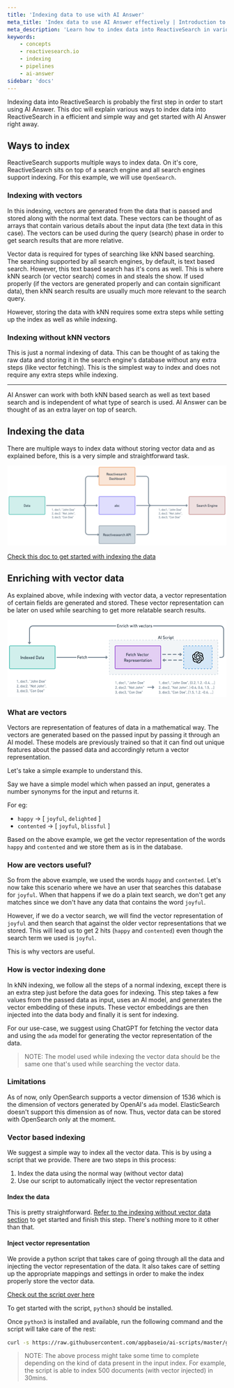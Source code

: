 ```yaml
---
title: 'Indexing data to use with AI Answer'
meta_title: 'Index data to use AI Answer effectively | Introduction to ReactiveSearch'
meta_description: 'Learn how to index data into ReactiveSearch in various ways and use it with AI Answer'
keywords:
    - concepts
    - reactivesearch.io
    - indexing
    - pipelines
    - ai-answer
sidebar: 'docs'
---
```


Indexing data into ReactiveSearch is probably the first step in order to start using AI Answer. This doc will explain various ways to index data into ReactiveSearch in a efficient and simple way and get started with AI Answer right away.

## Ways to index

ReactiveSearch supports multiple ways to index data. On it's core, ReactiveSearch sits on top of a search engine and all search engines support indexing. For this example, we will use `OpenSearch`.

### Indexing with vectors

In this indexing, vectors are generated from the data that is passed and stored along with the normal text data. These vectors can be thought of as arrays that contain various details about the input data (the text data in this case). The vectors can be used during the query (search) phase in order to get search results that are more relative.

Vector data is required for types of searching like kNN based searching. The searching supported by all search engines, by default, is text based search. However, this text based search has it's cons as well. This is where kNN search (or vector search) comes in and steals the show. If used properly (if the vectors are generated properly and can contain significant data), then kNN search results are usually much more relevant to the search query.

However, storing the data with kNN requires some extra steps while setting up the index as well as while indexing.

### Indexing without kNN vectors

This is just a normal indexing of data. This can be thought of as taking the raw data and storing it in the search engine's database without any extra steps (like vector fetching). This is the simplest way to index and does not require any extra steps while indexing.

---

AI Answer can work with both kNN based search as well as text based search and is independent of what type of search is used. AI Answer can be thought of as an extra layer on top of search.


## Indexing the data

There are multiple ways to index data without storing vector data and as explained before, this is a very simple and straightforward task.

![Indexing Without Vector Data](../../../../content/images/concepts/normal_indexing.png "Indexing Without Vector Data Vizualized")

[Check this doc to get started with indexing the data](https://docs.reactivesearch.io/docs/data/import/)

## Enriching with vector data

As explained above, while indexing with vector data, a vector representation of certain fields are generated and stored. These vector representation can be later on used while searching to get more relatable search results.

![Indexing With Vector Data](../../../../content/images/concepts/vector_indexing.png "Indexing With Vector Data Vizualized")

### What are vectors

Vectors are representation of features of data in a mathematical way. The vectors are generated based on the passed input by passing it through an AI model. These models are previously trained so that it can find out unique features about the passed data and accordingly return a vector representation.

Let's take a simple example to understand this.

Say we have a simple model which when passed an input, generates a number synonyms for the input and returns it.

For eg:

- `happy` -> [ `joyful`, `delighted` ]
- `contented` -> [ `joyful`, `blissful` ]

Based on the above example, we get the vector representation of the words `happy` and `contented` and we store them as is in the database.

### How are vectors useful?

So from the above example, we used the words `happy` and `contented`. Let's now take this scenario where we have an user that searches this database for `joyful`. When that happens if we do a plain text search, we don't get any matches since we don't have any data that contains the word `joyful`.

However, if we do a vector search, we will find the vector representation of `joyful` and then search that against the older vector representations that we stored. This will lead us to get 2 hits (`happy` and `contented`) even though the search term we used is `joyful`.

This is why vectors are useful.

### How is vector indexing done

In kNN indexing, we follow all the steps of a normal indexing, except there is an extra step just before the data goes for indexing. This step takes a few values from the passed data as input, uses an AI model, and generates the vector embedding of these inputs. These vector embeddings are then injected into the data body and finally it is sent for indexing.

For our use-case, we suggest using ChatGPT for fetching the vector data and using the `ada` model for generating the vector representation of the data.

> NOTE: The model used while indexing the vector data should be the same one that's used while searching the vector data.

### Limitations

As of now, only OpenSearch supports a vector dimension of 1536 which is the dimension of vectors generated by OpenAI's `ada` model. ElasticSearch doesn't support this dimension as of now. Thus, vector data can be stored with OpenSearch only at the moment.

### Vector based indexing

We suggest a simple way to index all the vector data. This is by using a script that we provide. There are two steps in this process:

1. Index the data using the normal way (without vector data)
2. Use our script to automatically inject the vector representation

#### Index the data

This is pretty straightforward. [Refer to the indexing without vector data section](#indexing-without-vector-data) to get started and finish this step. There's nothing more to it other than that.

#### Inject vector representation

We provide a python script that takes care of going through all the data and injecting the vector representation of the data. It also takes care of setting up the appropriate mappings and settings in order to make the index properly store the vector data.

[Check out the script over here](https://github.com/appbaseio/ai-scripts/tree/master/knn_reindex)

To get started with the script, `python3` should be installed.

Once `python3` is installed and available, run the following command and the script will take care of the rest:

```sh
curl -s https://raw.githubusercontent.com/appbaseio/ai-scripts/master/get-ai-script.py --output get-ai.py && python3 get-ai.py knn
```

> NOTE: The above process might take some time to complete depending on the kind of data present in the input index. For example, the script is able to index 500 documents (with vector injected) in 30mins.
